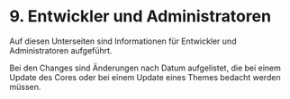 # 9. Entwickler und Administratoren

Auf diesen Unterseiten sind Informationen für Entwickler und Administratoren aufgeführt. 

Bei den Changes sind Änderungen nach Datum aufgelistet, die bei einem Update des Cores oder bei einem Update eines Themes bedacht werden müssen.

